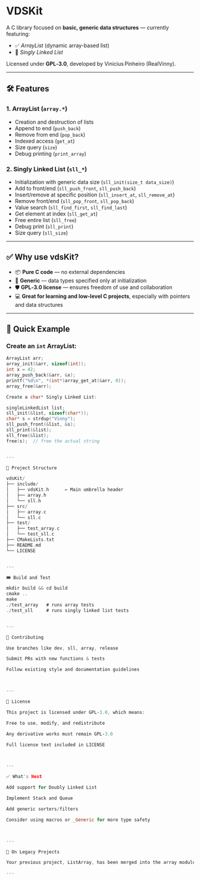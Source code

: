 # VDSKit

A C library focused on **basic, generic data structures** — currently featuring:

- ✅ *ArrayList* (dynamic array-based list)  
- 🔗 *Singly Linked List*

Licensed under **GPL‑3.0**, developed by Vinicius Pinheiro (RealVinny).

---

## 🛠 Features

### 1. ArrayList (`array.*`)
- Creation and destruction of lists
- Append to end (`push_back`)
- Remove from end (`pop_back`)
- Indexed access (`get_at`)
- Size query (`size`)
- Debug printing (`print_array`)

### 2. Singly Linked List (`sll_*`)
- Initialization with generic data size (`sll_init(size_t data_size)`)
- Add to front/end (`sll_push_front`, `sll_push_back`)
- Insert/remove at specific position (`sll_insert_at`, `sll_remove_at`)
- Remove front/end (`sll_pop_front`, `sll_pop_back`)
- Value search (`sll_find_first`, `sll_find_last`)
- Get element at index (`sll_get_at`)
- Free entire list (`sll_free`)
- Debug print (`sll_print`)
- Size query (`sll_size`)

---

## ✅ Why use vdsKit?

- 📦 **Pure C code** — no external dependencies
- 🧩 **Generic** — data types specified only at initialization
- 🛡 **GPL‑3.0 license** — ensures freedom of use and collaboration
- 💻 **Great for learning and low-level C projects**, especially with pointers and data structures

---

## 🚀 Quick Example

### Create an `int` ArrayList:
```c
ArrayList arr;
array_init(&arr, sizeof(int));
int x = 42;
array_push_back(&arr, &x);
printf("%d\n", *(int*)array_get_at(&arr, 0));
array_free(&arr);

Create a char* Singly Linked List:

singleLinkedList list;
sll_init(&list, sizeof(char*));
char* s = strdup("Vinny");
sll_push_front(&list, &s);
sll_print(&list);
sll_free(&list);
free(s);  // free the actual string


---

🧱 Project Structure

vdsKit/
├── include/
│   ├── vdsKit.h      ← Main umbrella header
│   ├── array.h
│   └── sll.h
├── src/
│   ├── array.c
│   └── sll.c
├── test/
│   ├── test_array.c
│   └── test_sll.c
├── CMakeLists.txt
├── README.md
└── LICENSE


---

🎟 Build and Test

mkdir build && cd build
cmake ..
make
./test_array   # runs array tests
./test_sll     # runs singly linked list tests


---

🧩 Contributing

Use branches like dev, sll, array, release

Submit PRs with new functions & tests

Follow existing style and documentation guidelines



---

📝 License

This project is licensed under GPL‑3.0, which means:

Free to use, modify, and redistribute

Any derivative works must remain GPL‑3.0

Full license text included in LICENSE



---

✅ What's Next

Add support for Doubly Linked List

Implement Stack and Queue

Add generic sorters/filters

Consider using macros or _Generic for more type safety



---

🎯 On Legacy Projects

Your previous project, ListArray, has been merged into the array module of vdsKit. Going forward, vdsKit will offer a unified, full-featured data-structure library.

---
